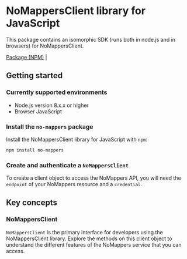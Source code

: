 # NoMappersClient library for JavaScript

This package contains an isomorphic SDK (runs both in node.js and in browsers) for NoMappersClient.



[Package (NPM)](https://www.npmjs.com/package/no-mappers) |

## Getting started

### Currently supported environments

- Node.js version 8.x.x or higher
- Browser JavaScript


### Install the `no-mappers` package

Install the NoMappersClient library for JavaScript with `npm`:

```bash
npm install no-mappers
```

### Create and authenticate a `NoMappersClient`

To create a client object to access the NoMappers API, you will need the `endpoint` of your NoMappers resource and a `credential`.
## Key concepts

### NoMappersClient

`NoMappersClient` is the primary interface for developers using the NoMappersClient library. Explore the methods on this client object to understand the different features of the NoMappers service that you can access.

